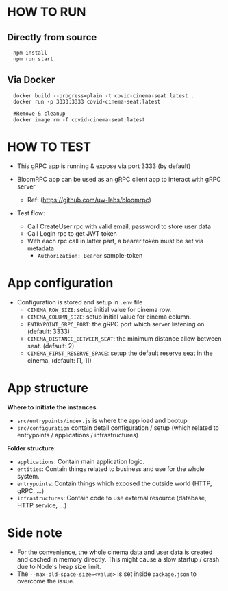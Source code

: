 # HOW TO RUN
## Directly from source
```
  npm install
  npm run start
```
## Via Docker
```
  docker build --progress=plain -t covid-cinema-seat:latest .
  docker run -p 3333:3333 covid-cinema-seat:latest

  #Remove & cleanup
  docker image rm -f covid-cinema-seat:latest
```
##

# HOW TO TEST
- This gRPC app is running & expose via port 3333 (by default)
- BloomRPC app can be used as an gRPC client app to interact with gRPC server
  - Ref: (https://github.com/uw-labs/bloomrpc)

- Test flow:
  - Call CreateUser rpc with valid email, password to store user data
  - Call Login rpc to get JWT token
  - With each rpc call in latter part, a bearer token must be set via metadata
    -  `Authorization: Bearer` sample-token

# App configuration
- Configuration is stored and setup in `.env` file
  - `CINEMA_ROW_SIZE`: setup initial value for cinema row.
  - `CINEMA_COLUMN_SIZE`: setup initial value for cinema column.
  - `ENTRYPOINT_GRPC_PORT`: the gRPC port which server listening on. (default: 3333)
  - `CINEMA_DISTANCE_BETWEEN_SEAT`: the minimum distance allow between seat. (default: 2)
  - `CINEMA_FIRST_RESERVE_SPACE`: setup the default reserve seat in the cinema. (default: [1, 1])

# App structure
**Where to initiate the instances**:
- `src/entrypoints/index.js` is where the app load and bootup
- `src/configuration` contain detail configuration / setup (which related to entrypoints / applications / infrastructures)

**Folder structure**:
- `applications`: Contain main application logic.
- `entities`: Contain things related to business and use for the whole system.
- `entrypoints`: Contain things which exposed the outside world (HTTP, gRPC, ...)
- `infrastructures`: Contain code to use external resource (database, HTTP service, ...)

# Side note
- For the convenience, the whole cinema data and user data is created and cached in memory directly. This might cause a slow startup / crash due to Node's heap size limit.
- The `--max-old-space-size=<value>` is set inside `package.json` to overcome the issue.